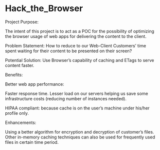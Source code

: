 # Hack_the_Browser

Project Purpose:

The intent of this project is to act as a POC for the possibility of optimizing the browser usage of web apps for delivering the content to the client.

Problem Statement: How to reduce to our Web-Client Customers’ time spent waiting for their content to be presented on their screen?

Potential Solution: Use Browser’s capability of caching and ETags to serve content faster.

Benefits:

Better web app performance:

Faster response time. Lesser load on our servers helping us save some infrastructure costs (reducing number of instances needed).

HIPAA compliant: because cache is on the user’s machine under his/her profile only.

Enhancements:

Using a better algorithm for encryption and decryption of customer’s files. Other in-memory caching techniques can also be used for frequently used files in certain time period.
